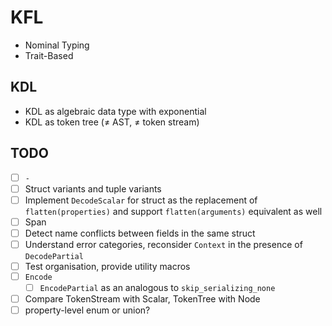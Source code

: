 # KFL

- Nominal Typing
- Trait-Based

## KDL

- KDL as algebraic data type with exponential
- KDL as token tree (≠ AST, ≠ token stream)

## TODO

- [ ] `-`
- [ ] Struct variants and tuple variants
- [ ] Implement `DecodeScalar` for struct as the replacement of `flatten(properties)` and support `flatten(arguments)` equivalent as well
- [ ] Span
- [ ] Detect name conflicts between fields in the same struct
- [ ] Understand error categories, reconsider `Context` in the presence of `DecodePartial`
- [ ] Test organisation, provide utility macros
- [ ] `Encode`
  - [ ] `EncodePartial` as an analogous to `skip_serializing_none`
- [ ] Compare TokenStream with Scalar, TokenTree with Node
- [ ] property-level enum or union?
